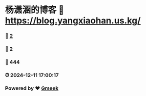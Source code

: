 # 杨潇涵的博客 :link: https://blog.yangxiaohan.us.kg/ 
### :page_facing_up: [2](https://blog.yangxiaohan.us.kg//tag.html) 
### :speech_balloon: 2 
### :hibiscus: 444 
### :alarm_clock: 2024-12-11 17:00:17 
### Powered by :heart: [Gmeek](https://github.com/Meekdai/Gmeek)
